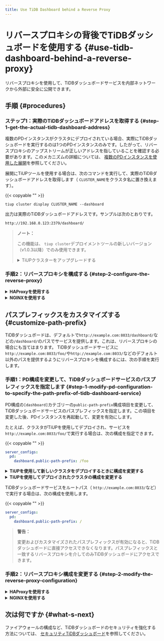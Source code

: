 ```yaml
---
title: Use TiDB Dashboard behind a Reverse Proxy
---
```


# リバースプロキシの背後でTiDBダッシュボードを使用する {#use-tidb-dashboard-behind-a-reverse-proxy}

リバースプロキシを使用して、TiDBダッシュボードサービスを内部ネットワークから外部に安全に公開できます。

## 手順 {#procedures}

### ステップ1：実際のTiDBダッシュボードアドレスを取得する {#step-1-get-the-actual-tidb-dashboard-address}

複数のPDインスタンスがクラスタにデプロイされている場合、実際にTiDBダッシュボードを実行するのは1つのPDインスタンスのみです。したがって、リバースプロキシのアップストリームが正しいアドレスを指していることを確認する必要があります。このメカニズムの詳細については、 [複数のPDインスタンスを使用した展開](/dashboard/dashboard-ops-deploy.md#deployment-with-multiple-pd-instances)を参照してください。

展開にTiUPツールを使用する場合は、次のコマンドを実行して、実際のTiDBダッシュボードアドレスを取得します（ `CLUSTER_NAME`をクラスタ名に置き換えます）。

{{< copyable "" >}}

```shell
tiup cluster display CLUSTER_NAME --dashboard
```

出力は実際のTiDBダッシュボードアドレスです。サンプルは次のとおりです。

```bash
http://192.168.0.123:2379/dashboard/
```

> **ノート：**
>
> この機能は、 `tiup cluster`デプロイメントツールの新しいバージョン（v1.0.3以降）でのみ使用できます。
>
> <details><summary>TiUPクラスターをアップグレードする</summary>
>
> {{< copyable "" >}}
>
> ```bash
> tiup update --self
> tiup update cluster --force
> ```
>
> </details>

### 手順2：リバースプロキシを構成する {#step-2-configure-the-reverse-proxy}

<details><summary><strong>HAProxyを使用する</strong></summary>

[HAProxy](https://www.haproxy.org/)をリバースプロキシとして使用する場合は、次の手順を実行します。

1.  たとえば、 `8033`ポートでTiDBダッシュボードにリバースプロキシを使用します。 HAProxy構成ファイルで、次の構成を追加します。

    {{< copyable "" >}}

    ```haproxy
    frontend tidb_dashboard_front
      bind *:8033
      use_backend tidb_dashboard_back if { path /dashboard } or { path_beg /dashboard/ }

    backend tidb_dashboard_back
      mode http
      server tidb_dashboard 192.168.0.123:2379
    ```

    `192.168.0.123:2379`を[ステップ1](#step-1-get-the-actual-tidb-dashboard-address)で取得したTiDBダッシュボードの実際のアドレスのIPとポートに置き換えます。

    > **警告：**
    >
    > **このパスのサービスのみ**がリバースプロキシの背後にあることを保証するために、 `use_backend`ディレクティブの`if`の部分を保持する必要があります。そうしないと、セキュリティリスクが発生する可能性があります。 [セキュリティTiDBダッシュボード](/dashboard/dashboard-ops-security.md)を参照してください。

2.  設定を有効にするためにHAProxyを再起動します。

3.  リバースプロキシが有効かどうかをテストします。HAProxyが配置されているマシンの`8033`ポート（ `http://example.com:8033/dashboard/`など）の`/dashboard/`アドレスにアクセスして、TiDBダッシュボードにアクセスします。

</details>

<details><summary><strong>NGINXを使用する</strong></summary>

[NGINX](https://nginx.org/)をリバースプロキシとして使用する場合は、次の手順を実行します。

1.  たとえば、 `8033`ポートでTiDBダッシュボードにリバースプロキシを使用します。 NGINX構成ファイルで、次の構成を追加します。

    {{< copyable "" >}}

    ```nginx
    server {
        listen 8033;
        location /dashboard/ {
        proxy_pass http://192.168.0.123:2379/dashboard/;
        }
    }
    ```

    `http://192.168.0.123:2379/dashboard/`を[ステップ1](#step-1-get-the-actual-tidb-dashboard-address)で取得したTiDBダッシュボードの実際のアドレスに置き換えます。

    > **警告：**
    >
    > このパスの下のサービスのみがリバースプロキシされるようにするには、 `proxy_pass`ディレクティブの`/dashboard/`パスを保持する必要があります。そうしないと、セキュリティリスクが発生します。 [セキュリティTiDBダッシュボード](/dashboard/dashboard-ops-security.md)を参照してください。

2.  構成を有効にするためにNGINXをリロードします。

    {{< copyable "" >}}

    ```shell
    sudo nginx -s reload
    ```

3.  リバースプロキシが有効かどうかをテストします。NGINXが配置されているマシンの`8033`ポートの`/dashboard/`アドレス（ `http://example.com:8033/dashboard/`など）にアクセスして、TiDBダッシュボードにアクセスします。

</details>

## パスプレフィックスをカスタマイズする {#customize-path-prefix}

TiDBダッシュボードは、デフォルトで`http://example.com:8033/dashboard/`などの`/dashboard/`のパスでサービスを提供します。これは、リバースプロキシの場合にも当てはまります。 TiDBダッシュボードサービスに`http://example.com:8033/foo/`や`http://example.com:8033/`などのデフォルト以外のパスを提供するようにリバースプロキシを構成するには、次の手順を実行します。

### 手順1：PD構成を変更して、TiDBダッシュボードサービスのパスプレフィックスを指定します {#step-1-modify-pd-configuration-to-specify-the-path-prefix-of-tidb-dashboard-service}

PD構成の`[dashboard]`カテゴリーの`public-path-prefix`構成項目を変更して、TiDBダッシュボードサービスのパスプレフィックスを指定します。この項目を変更した後、PDインスタンスを再起動して、変更を有効にします。

たとえば、クラスタがTiUPを使用してデプロイされ、サービスを`http://example.com:8033/foo/`で実行する場合は、次の構成を指定できます。

{{< copyable "" >}}

```yaml
server_configs:
  pd:
    dashboard.public-path-prefix: /foo
```

<details><summary><strong>TiUPを使用して新しいクラスタをデプロイするときに構成を変更する</strong></summary>

新しいクラスタをデプロイする場合は、上記の構成を`topology.yaml` TiUPトポロジファイルに追加して、クラスタをデプロイできます。具体的な手順については、 [TiUP展開ドキュメント](/production-deployment-using-tiup.md#step-3-initialize-cluster-topology-file)を参照してください。

</details>

<details>

<summary><strong>TiUPを使用してデプロイされたクラスタの構成を変更する</strong></summary>

デプロイされたクラスタの場合：

1.  クラスタの構成ファイルを編集モードで開きます（ `CLUSTER_NAME`をクラスタ名に置き換えます）。

    {{< copyable "" >}}

    ```shell
    tiup cluster edit-config CLUSTER_NAME
    ```

2.  `server_configs`の`pd`構成で構成アイテムを変更または追加します。 `server_configs`が存在しない場合は、最上位に追加します。

    {{< copyable "" >}}

    ```yaml
    monitored:
      ...
    server_configs:
      tidb: ...
      tikv: ...
      pd:
        dashboard.public-path-prefix: /foo
      ...
    ```

    変更後の構成ファイルは、次のファイルのようになります。

    {{< copyable "" >}}

    ```yaml
    server_configs:
      pd:
        dashboard.public-path-prefix: /foo
      global:
        user: tidb
        ...
    ```

    または

    {{< copyable "" >}}

    ```yaml
    monitored:
      ...
    server_configs:
      tidb: ...
      tikv: ...
      pd:
        dashboard.public-path-prefix: /foo
    ```

3.  変更した構成を有効にするために、すべてのPDインスタンスに対してローリングリスタートを実行します（ `CLUSTER_NAME`をクラスタ名に置き換えます）。

    {{< copyable "" >}}

    ```shell
    tiup cluster reload CLUSTER_NAME -R pd
    ```

詳細については、 [一般的なTiUP操作-構成を変更します](/maintain-tidb-using-tiup.md#modify-the-configuration)を参照してください。

</details>

TiDBダッシュボードサービスをルートパス（ `http://example.com:8033/`など）で実行する場合は、次の構成を使用します。

{{< copyable "" >}}

```yaml
server_configs:
  pd:
    dashboard.public-path-prefix: /
```

> **警告：**
>
> 変更およびカスタマイズされたパスプレフィックスが有効になると、TiDBダッシュボードに直接アクセスできなくなります。パスプレフィックスと一致するリバースプロキシを介してのみTiDBダッシュボードにアクセスできます。

### 手順2：リバースプロキシ構成を変更する {#step-2-modify-the-reverse-proxy-configuration}

<details><summary><strong>HAProxyを使用する</strong></summary>

`http://example.com:8033/foo/`を例にとると、対応するHAProxy構成は次のとおりです。

{{< copyable "" >}}

```haproxy
frontend tidb_dashboard_front
  bind *:8033
  use_backend tidb_dashboard_back if { path /foo } or { path_beg /foo/ }

backend tidb_dashboard_back
  mode http
  http-request set-path %[path,regsub(^/foo/?,/dashboard/)]
  server tidb_dashboard 192.168.0.123:2379
```

`192.168.0.123:2379`を[ステップ1](#step-1-get-the-actual-tidb-dashboard-address)で取得したTiDBダッシュボードの実際のアドレスのIPとポートに置き換えます。

> **警告：**
>
> **このパスのサービスのみ**がリバースプロキシの背後にあることを保証するために、 `use_backend`ディレクティブの`if`の部分を保持する必要があります。そうしないと、セキュリティリスクが発生する可能性があります。 [セキュリティTiDBダッシュボード](/dashboard/dashboard-ops-security.md)を参照してください。

TiDBダッシュボードサービスをルートパス（ `http://example.com:8033/`など）で実行する場合は、次の構成を使用します。

```haproxy
frontend tidb_dashboard_front
  bind *:8033
  use_backend tidb_dashboard_back
backend tidb_dashboard_back
  mode http
  http-request set-path /dashboard%[path]
  server tidb_dashboard 192.168.0.123:2379
```

構成を変更し、変更した構成を有効にするためにHAProxyを再起動します。

</details>

<details><summary><strong>NGINXを使用する</strong></summary>

`http://example.com:8033/foo/`を例にとると、対応するNGINX構成は次のとおりです。

{{< copyable "" >}}

```nginx
server {
  listen 8033;
  location /foo/ {
    proxy_pass http://192.168.0.123:2379/dashboard/;
  }
}
```

`http://192.168.0.123:2379/dashboard/`を[ステップ1](#step-1-get-the-actual-tidb-dashboard-address)で取得したTiDBダッシュボードの実際のアドレスに置き換えます。

> **警告：**
>
> `proxy_pass`ディレクティブの`/dashboard/`パスを保持して**、このパスのサービスのみ**がリバースプロキシの背後にあることを確認する必要があります。そうしないと、セキュリティリスクが発生する可能性があります。 [セキュリティTiDBダッシュボード](/dashboard/dashboard-ops-security.md)を参照してください。

TiDBダッシュボードサービスをルートパス（ `http://example.com:8033/`など）で実行する場合は、次の構成を使用します。

{{< copyable "" >}}

```nginx
server {
  listen 8033;
  location / {
    proxy_pass http://192.168.0.123:2379/dashboard/;
  }
}
```

構成を変更し、変更した構成を有効にするためにNGINXを再起動します。

{{< copyable "" >}}

```shell
sudo nginx -s reload
```

</details>

## 次は何ですか {#what-s-next}

ファイアウォールの構成など、TiDBダッシュボードのセキュリティを強化する方法については、 [セキュリティTiDBダッシュボード](/dashboard/dashboard-ops-security.md)を参照してください。
